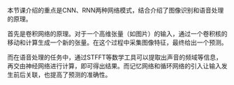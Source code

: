 本节课介绍的重点是CNN、RNN两种网络模式，结合介绍了图像识别和语音处理的原理。

首先是卷积网络的原理。对于一个高维张量（如图片）的输入，通过一个卷积核的移动和计算生成一个新的张量。在这个过程中采集图像特征，最终给出一个预测。

而在语音处理的任务中，通过STFFT等数学工具可以提取出声音的频域等信息，再交由神经网络进行计算，即可得出结果。而记忆网络和循环网络的引入让输入发生前后关联，也提高了预测的准确性。